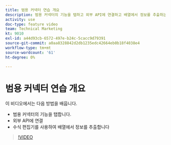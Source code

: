 ```yaml
---
title: 범용 커넥터 연습 개요
description: 범용 커넥터의 기능을 탭하고 외부 API에 연결하고 배열에서 정보를 추출하는 방법을 모두 알아봅니다. [!DNL Adobe Workfront Fusion].
activity: use
doc-type: feature video
team: Technical Marketing
kt: 9010
exl-id: a44d93cb-6572-497e-b24c-5cacc9d79391
source-git-commit: a0aa8328842d2db1235edc42664eb0b18f4038e4
workflow-type: tm+mt
source-wordcount: '61'
ht-degree: 0%

---
```


# 범용 커넥터 연습 개요

이 비디오에서는 다음 방법을 배웁니다.

* 범용 커넥터의 기능을 탭합니다.
* 외부 API에 연결
* 수식 편집기를 사용하여 배열에서 정보를 추출합니다

>[!VIDEO](https://video.tv.adobe.com/v/335269/?quality=12)
